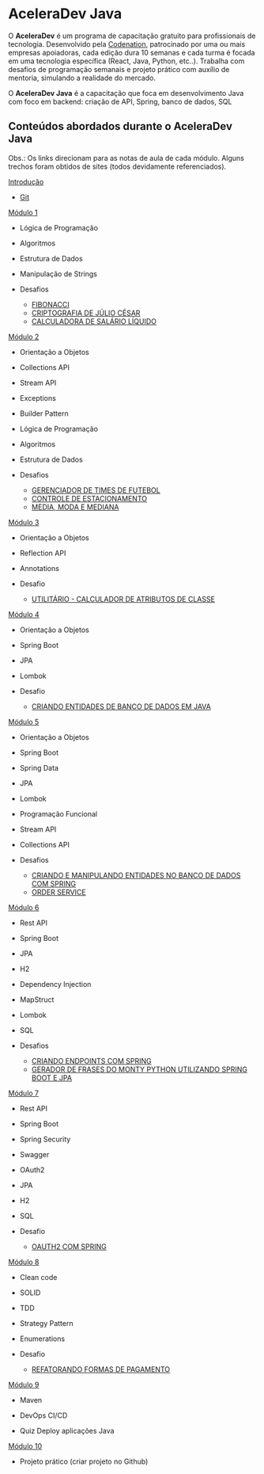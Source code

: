 # AceleraDev Java  

O **AceleraDev** é um programa de capacitação gratuito para profissionais de tecnologia. Desenvolvido pela [Codenation](https://codenation.dev/), patrocinado por uma ou mais empresas apoiadoras, cada edição dura 10 semanas e cada turma é focada em uma tecnologia específica (React, Java, Python, etc..). Trabalha com desafios de programação semanais e projeto prático com auxílio de mentoria, simulando a realidade do mercado.

O **AceleraDev Java** é a capacitação que foca em desenvolvimento Java com foco em backend: criação de API, Spring, banco de dados, SQL

## Conteúdos abordados durante o **AceleraDev Java**

Obs.: Os links direcionam para as notas de aula de cada módulo. Alguns trechos foram obtidos de sites (todos devidamente referenciados).

[Introdução](/Introducao)

  - [Git](/Introducao/git.md)

[Módulo 1](/Modulo_1/notas.md)

  - Lógica de Programação
 
  - Algoritmos
  
  - Estrutura de Dados
 
  - Manipulação de Strings
  
  - Desafios
    - [FIBONACCI](/Modulo_1/desafios/Fibonacci)
	- [CRIPTOGRAFIA DE JÚLIO CÉSAR](/Modulo_1/desafios/Criptografia_de_Julio_Cesar)
	- [CALCULADORA DE SALÁRIO LÍQUIDO](/Modulo_1/desafios/Calculadora_de_Salario_Liquido)
	
[Módulo 2](/Modulo_2/notas.md)

  - Orientação a Objetos
  
  - Collections API
  
  - Stream API
  
  - Exceptions
  
  - Builder Pattern
  
  - Lógica de Programação
  
  - Algoritmos
  
  - Estrutura de Dados
  
  - Desafios
    - [GERENCIADOR DE TIMES DE FUTEBOL](/Modulo_2/desafios/Gerenciador_de_Times_de_Futebol)
	- [CONTROLE DE ESTACIONAMENTO](/Modulo_2/desafios/Controle_de_estacionamento)
	- [MEDIA, MODA E MEDIANA](/Modulo_2/desafios/Media_Moda_e_Mediana)
	
[Módulo 3](/Modulo_3/notas.md)

  - Orientação a Objetos
  
  - Reflection API
  
  - Annotations
  
  - Desafio
    - [UTILITÁRIO - CALCULADOR DE ATRIBUTOS DE CLASSE](/Modulo_3/desafios/Calculador_de_Atributos_de_Classe)
	
[Módulo 4](/Modulo_4/notas.md)

  - Orientação a Objetos
  
  - Spring Boot
  
  - JPA
  
  - Lombok
  
  - Desafio
    - [CRIANDO ENTIDADES DE BANCO DE DADOS EM JAVA](/Modulo_4/desafios/Criando_Entidades_de_Banco_de_Dados_em_Java)
	
[Módulo 5](/Modulo_5/notas.md)

  - Orientação a Objetos
  
  - Spring Boot
  
  - Spring Data
  
  - JPA
  
  - Lombok
  
  - Programação Funcional
  
  - Stream API
  
  - Collections API
  
  - Desafios
    - [CRIANDO E MANIPULANDO ENTIDADES NO BANCO DE DADOS COM SPRING](/Modulo_5/desafios/Criando_e_manipulando_entidades_no_Banco_de_dados_com_Spring)
	- [ORDER SERVICE](/Modulo_5/desafios/Order_Service)
	
[Módulo 6](/Modulo_6/notas.md)

  - Rest API
  
  - Spring Boot
  
  - JPA
  
  - H2
  
  - Dependency Injection
  
  - MapStruct
  
  - Lombok
  
  - SQL
  
  - Desafios
    - [CRIANDO ENDPOINTS COM SPRING](/Modulo_6/desafios/Criando_endpoints_com_Spring)
	- [GERADOR DE FRASES DO MONTY PYTHON UTILIZANDO SPRING BOOT E JPA](/Modulo_6/desafios/Gerador_de_frases_do_Monty_Python_utilizando_Spring_Boot_e_JPA)
	
[Módulo 7](/Modulo_7/notas.md)	

  - Rest API
  
  - Spring Boot
  
  - Spring Security
  
  - Swagger
  
  - OAuth2
  
  - JPA
  
  - H2
  
  - SQL
  
  - Desafio
    - [OAUTH2 COM SPRING](/Modulo_7/desafios/Oauth2_com_Spring)
  
[Módulo 8](/Modulo_8/notas.md)	   

  - Clean code

  - SOLID
  
  - TDD
  
  - Strategy Pattern
  
  - Enumerations
  
  - Desafio
    - [REFATORANDO FORMAS DE PAGAMENTO](/Modulo_8/desafios/Refatorando_Formas_de_Pagamento)
	
[Módulo 9](/Modulo_9/notas.md)	

  - Maven
  
  - DevOps CI/CD
  
  - Quiz Deploy aplicações Java
  
[Módulo 10](/Modulo_10/notas.md)	  

  - Projeto prático (criar projeto no Github)